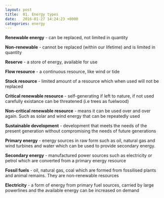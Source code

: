 ```yaml
---
layout: post
title:  01. Energy types
date:   2016-01-27 14:24:23 +0000
categories: energy
---
```


**Renewable energy** - can be replaced, not limited in quantity

**Non-renewable** - cannot be replaced (within our lifetime) and is limited in quantity 

**Reserve** - a store of energy, available for use

**Flow resource** - a continuous resource, like wind or tide

**Stock resource** - limited amount of a resource which when used will not be replaced 

**Critical renewable resource** - self-generating if left to nature, if not used carefully existance can be threatened (i.e trees as fuelwood)

**Non-critical renewable resource** - means it can be used over and over again. Such as solar and wind energy that can be repeatedly used

**Sustainable development** - development that meets the needs of the present generation without compromising the needs of future generations

**Primary energy** - energy sources in raw form such as oil, natural gas and wind turbines and water which can be used to provide secondary energy. 

**Secondary energy** - manufactured power sources such as electricity or petrol which are converted from a primary energy resource

**Fossil fuels** - oil, natural gas, coal which are formed from fossilised plants and animal remains. They are non-renewable resources

**Electricity** - a form of energy from primary fuel sources, carried by large powerlines and the available energy can be increased on demand 
